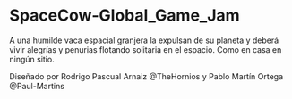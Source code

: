 # SpaceCow-Global_Game_Jam
A una humilde vaca espacial granjera la expulsan de su planeta y deberá vivir alegrías y penurias flotando solitaria en el espacio. Como en casa en ningún sitio.

Diseñado por Rodrigo Pascual Arnaiz @TheHornios y 	Pablo Martín Ortega @Paul-Martins
